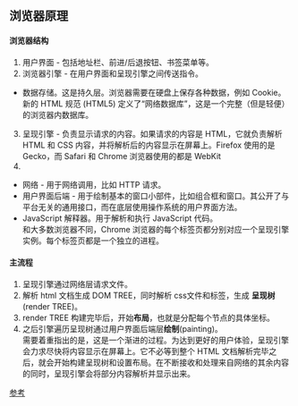 ## 浏览器原理
#### 浏览器结构
1. 用户界面 - 包括地址栏、前进/后退按钮、书签菜单等。
2. 浏览器引擎 - 在用户界面和呈现引擎之间传送指令。
- 数据存储。这是持久层。浏览器需要在硬盘上保存各种数据，例如 Cookie。新的 HTML 规范 (HTML5) 定义了“网络数据库”，这是一个完整（但是轻便）的浏览器内数据库。
3. 呈现引擎 - 负责显示请求的内容。如果请求的内容是 HTML，它就负责解析 HTML 和 CSS 内容，并将解析后的内容显示在屏幕上。Firefox 使用的是 Gecko，而 Safari 和 Chrome 浏览器使用的都是 WebKit
4. 
- 网络 - 用于网络调用，比如 HTTP 请求。
- 用户界面后端 - 用于绘制基本的窗口小部件，比如组合框和窗口。其公开了与平台无关的通用接口，而在底层使用操作系统的用户界面方法。
- JavaScript 解释器。用于解析和执行 JavaScript 代码。  
和大多数浏览器不同，Chrome 浏览器的每个标签页都分别对应一个呈现引擎实例。每个标签页都是一个独立的进程。  

#### 主流程
1. 呈现引擎通过网络层请求文件。
2. 解析 html 文档生成 DOM TREE，同时解析 css文件和标签，生成 **呈现树**(render TREE)。
3. render TREE 构建完毕后，开始**布局**，也就是分配每个节点的具体坐标。
4. 之后引擎遍历呈现树通过用户界面后端层**绘制**(painting)。  
需要着重指出的是，这是一个渐进的过程。为达到更好的用户体验，呈现引擎会力求尽快将内容显示在屏幕上。它不必等到整个 HTML 文档解析完毕之后，就会开始构建呈现树和设置布局。在不断接收和处理来自网络的其余内容的同时，呈现引擎会将部分内容解析并显示出来。  

[参考](https://www.html5rocks.com/zh/tutorials/internals/howbrowserswork/)
